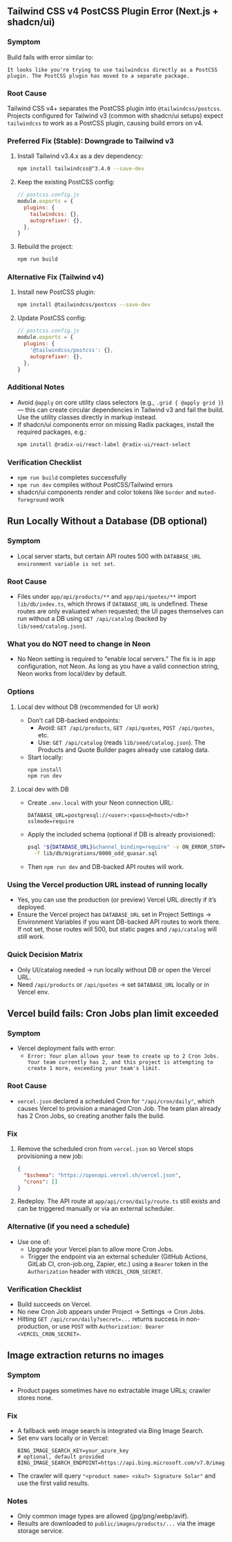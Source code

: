 ## Tailwind CSS v4 PostCSS Plugin Error (Next.js + shadcn/ui)

### Symptom
Build fails with error similar to:

```
It looks like you're trying to use tailwindcss directly as a PostCSS plugin. The PostCSS plugin has moved to a separate package.
```

### Root Cause
Tailwind CSS v4+ separates the PostCSS plugin into `@tailwindcss/postcss`. Projects configured for Tailwind v3 (common with shadcn/ui setups) expect `tailwindcss` to work as a PostCSS plugin, causing build errors on v4.

### Preferred Fix (Stable): Downgrade to Tailwind v3

1. Install Tailwind v3.4.x as a dev dependency:
   ```bash
   npm install tailwindcss@^3.4.0 --save-dev
   ```
2. Keep the existing PostCSS config:
   ```js
   // postcss.config.js
   module.exports = {
     plugins: {
       tailwindcss: {},
       autoprefixer: {},
     },
   }
   ```
3. Rebuild the project:
   ```bash
   npm run build
   ```

### Alternative Fix (Tailwind v4)

1. Install new PostCSS plugin:
   ```bash
   npm install @tailwindcss/postcss --save-dev
   ```
2. Update PostCSS config:
   ```js
   // postcss.config.js
   module.exports = {
     plugins: {
       '@tailwindcss/postcss': {},
       autoprefixer: {},
     },
   }
   ```

### Additional Notes

- Avoid `@apply` on core utility class selectors (e.g., `.grid { @apply grid }`) — this can create circular dependencies in Tailwind v3 and fail the build. Use the utility classes directly in markup instead.
- If shadcn/ui components error on missing Radix packages, install the required packages, e.g.:
  ```bash
  npm install @radix-ui/react-label @radix-ui/react-select
  ```

### Verification Checklist

- `npm run build` completes successfully
- `npm run dev` compiles without PostCSS/Tailwind errors
- shadcn/ui components render and color tokens like `border` and `muted-foreground` work



## Run Locally Without a Database (DB optional)

### Symptom
- Local server starts, but certain API routes 500 with `DATABASE_URL environment variable is not set`.

### Root Cause
- Files under `app/api/products/**` and `app/api/quotes/**` import `lib/db/index.ts`, which throws if `DATABASE_URL` is undefined. These routes are only evaluated when requested; the UI pages themselves can run without a DB using `GET /api/catalog` (backed by `lib/seed/catalog.json`).

### What you do NOT need to change in Neon
- No Neon setting is required to “enable local servers.” The fix is in app configuration, not Neon. As long as you have a valid connection string, Neon works from local/dev by default.

### Options
1) Local dev without DB (recommended for UI work)
   - Don’t call DB-backed endpoints:
     - Avoid: `GET /api/products`, `GET /api/quotes`, `POST /api/quotes`, etc.
     - Use: `GET /api/catalog` (reads `lib/seed/catalog.json`). The Products and Quote Builder pages already use catalog data.
   - Start locally:
     ```bash
     npm install
     npm run dev
     ```

2) Local dev with DB
   - Create `.env.local` with your Neon connection URL:
     ```
     DATABASE_URL=postgresql://<user>:<pass>@<host>/<db>?sslmode=require
     ```
   - Apply the included schema (optional if DB is already provisioned):
     ```bash
     psql "${DATABASE_URL}&channel_binding=require" -v ON_ERROR_STOP=1 \
       -f lib/db/migrations/0000_odd_quasar.sql
     ```
   - Then `npm run dev` and DB-backed API routes will work.

### Using the Vercel production URL instead of running locally
- Yes, you can use the production (or preview) Vercel URL directly if it’s deployed.
- Ensure the Vercel project has `DATABASE_URL` set in Project Settings → Environment Variables if you want DB-backed API routes to work there. If not set, those routes will 500, but static pages and `/api/catalog` will still work.

### Quick Decision Matrix
- Only UI/catalog needed → run locally without DB or open the Vercel URL.
- Need `/api/products` or `/api/quotes` → set `DATABASE_URL` locally or in Vercel env.


## Vercel build fails: Cron Jobs plan limit exceeded

### Symptom
- Vercel deployment fails with error:
  - `Error: Your plan allows your team to create up to 2 Cron Jobs. Your team currently has 2, and this project is attempting to create 1 more, exceeding your team's limit.`

### Root Cause
- `vercel.json` declared a scheduled Cron for `"/api/cron/daily"`, which causes Vercel to provision a managed Cron Job. The team plan already has 2 Cron Jobs, so creating another fails the build.

### Fix
1. Remove the scheduled cron from `vercel.json` so Vercel stops provisioning a new job:
   ```json
   {
     "$schema": "https://openapi.vercel.sh/vercel.json",
     "crons": []
   }
   ```
2. Redeploy. The API route at `app/api/cron/daily/route.ts` still exists and can be triggered manually or via an external scheduler.

### Alternative (if you need a schedule)
- Use one of:
  - Upgrade your Vercel plan to allow more Cron Jobs.
  - Trigger the endpoint via an external scheduler (GitHub Actions, GitLab CI, cron-job.org, Zapier, etc.) using a `Bearer` token in the `Authorization` header with `VERCEL_CRON_SECRET`.

### Verification Checklist
- Build succeeds on Vercel.
- No new Cron Job appears under Project → Settings → Cron Jobs.
- Hitting `GET /api/cron/daily?secret=...` returns success in non-production, or use `POST` with `Authorization: Bearer <VERCEL_CRON_SECRET>`.

## Image extraction returns no images

### Symptom
- Product pages sometimes have no extractable image URLs; crawler stores none.

### Fix
- A fallback web image search is integrated via Bing Image Search.
- Set env vars locally or in Vercel:
  ```
  BING_IMAGE_SEARCH_KEY=your_azure_key
  # optional, default provided
  BING_IMAGE_SEARCH_ENDPOINT=https://api.bing.microsoft.com/v7.0/images/search
  ```
- The crawler will query `"<product name> <sku?> Signature Solar"` and use the first valid results.

### Notes
- Only common image types are allowed (jpg/png/webp/avif).
- Results are downloaded to `public/images/products/...` via the image storage service.

